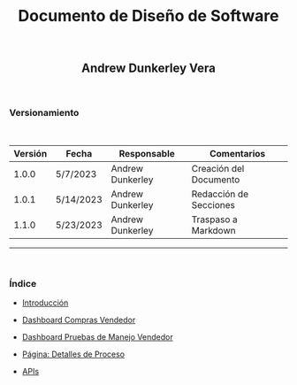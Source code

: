<div align="center">
  </br>
  <h1 class="title">Documento de Diseño de Software</h1>
  </br>
  <h2 class="subtitle">Andrew Dunkerley Vera</h2>
  </br>
</div>

<div class="subtitle">
  <h3>Versionamiento</h3>
  </br>

  | Versión | Fecha      | Responsable        | Comentarios             |
  | ------- | ---------- | ------------------ | ----------------------- |
  | 1.0.0   | 5/7/2023   | Andrew Dunkerley   | Creación del Documento  |
  | 1.0.1   | 5/14/2023  | Andrew Dunkerley   | Redacción de Secciones  |
  | 1.1.0   | 5/23/2023  | Andrew Dunkerley   | Traspaso a Markdown           |

</div>

---
</br>
<h3 class="subtitle">Índice</h3>

- [Introducción](SDD%20Docs%203a47ce1847ab4b59ae57344d5f692bb2/Introduccion%20a%20la%20Aplicacion%20y%20al%20Documento%20de%20Diseno%20de%20Software%20b4e0b5b0e0a64b6e9b0a0b4b0b5b0e0a6.md)

- [Dashboard Compras Vendedor](SDD%20Docs%203a47ce1847ab4b59ae57344d5f692bb2/Dashboard%20Compras%20Vendedor%202e08b1d5cfc2455b98882ef5d97d47ae.md)

- [Dashboard Pruebas de Manejo Vendedor](SDD%20Docs%203a47ce1847ab4b59ae57344d5f692bb2/Dashboard%20Pruebas%20de%20Manejo%20Vendedor%208e814c5cbd474344a54a009d2e81c972.md)

- [Página: Detalles de Proceso](SDD%20Docs%203a47ce1847ab4b59ae57344d5f692bb2/Pagina%20Detalles%20de%20Proceso%2000ebfb0620b6428da7d9d9d8c4a0050a.md)

- [APIs](SDD%20Docs%203a47ce1847ab4b59ae57344d5f692bb2/APIs%2001b022e1b6b2453faf9e457af4dd7c7c.md)
